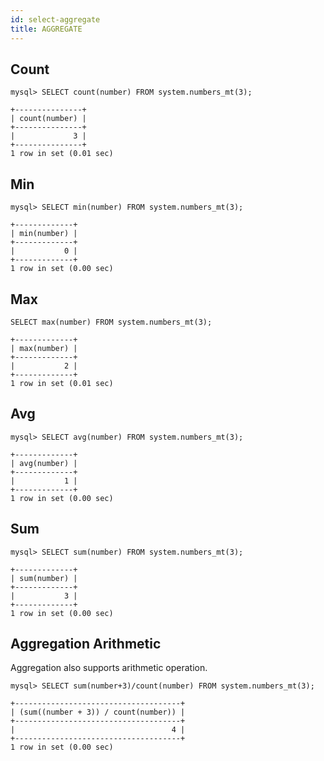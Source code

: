 ```yaml
---
id: select-aggregate
title: AGGREGATE
---
```



## Count

    mysql> SELECT count(number) FROM system.numbers_mt(3);

    +---------------+
    | count(number) |
    +---------------+
    |             3 |
    +---------------+
    1 row in set (0.01 sec)


## Min

    mysql> SELECT min(number) FROM system.numbers_mt(3);

    +-------------+
    | min(number) |
    +-------------+
    |           0 |
    +-------------+
    1 row in set (0.00 sec)


## Max

    SELECT max(number) FROM system.numbers_mt(3);

    +-------------+
    | max(number) |
    +-------------+
    |           2 |
    +-------------+
    1 row in set (0.01 sec)

## Avg

    mysql> SELECT avg(number) FROM system.numbers_mt(3);

    +-------------+
    | avg(number) |
    +-------------+
    |           1 |
    +-------------+
    1 row in set (0.00 sec)

## Sum

    mysql> SELECT sum(number) FROM system.numbers_mt(3);

    +-------------+
    | sum(number) |
    +-------------+
    |           3 |
    +-------------+
    1 row in set (0.00 sec)

## Aggregation Arithmetic

Aggregation also supports arithmetic operation.

    mysql> SELECT sum(number+3)/count(number) FROM system.numbers_mt(3);

    +-------------------------------------+
    | (sum((number + 3)) / count(number)) |
    +-------------------------------------+
    |                                   4 |
    +-------------------------------------+
    1 row in set (0.00 sec)
